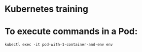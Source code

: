 Kubernetes training
===================

# To execute commands in a Pod:
`kubectl exec -it pod-with-1-container-and-env env`


